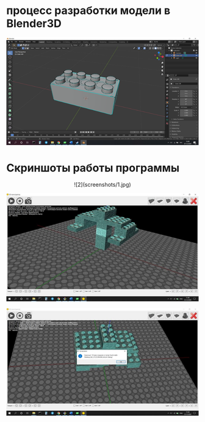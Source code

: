 # процесс разработки модели в Blender3D

![1](screenshots/blender.png)

# Скриншоты работы программы

<p align="center">
![2](screenshots/1.jpg)

![3](screenshots/2.jpg)

![4](screenshots/3.jpg)
</p>